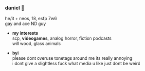### daniel 🎈
he/it + neos, 18, esfp 7w6
 <br> gay and ace ND guy
- **my interests**
<br> scp, **videogames**, analog horror, fiction podcasts
<br> will wood, glass animals

- **byi**
<br> please dont overuse tonetags around me its really annoying
<br> i dont give a slightless fuck what media u like just dont be weird
